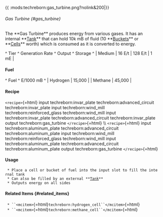 {{ :mods:techreborn:gas_turbine.png?nolink&200\|}}

###### Gas Turbine {#gas_turbine}

The \*\*Gas Turbine\*\* produces energy from various gases. It has an
internal \*\*[Tank](mods:techreborn:basic_tank_unit "wikilink")\*\* that
can hold 10k mB of fluid (10
\*\*[Buckets](mods:minecraft:bucket "wikilink")\*\* or
\*\*[Cells](items:fluid:empty_cell "wikilink")\*\* worth) which is
consumed as it is converted to energy.

\^ Tier \^ Generation Rate \^ Output \^ Storage \^ \| Medium \| 16 E/t
\| 128 E/t \| 1 mE \|

#### Fuel

\^ Fuel \^ E/1000 mB \^ \| Hydrogen \| 15,000 \| \| Methane \| 45,000 \|

#### Recipe

`<recipe>`{=html} input techreborn:invar_plate
techreborn:advanced_circuit techreborn:invar_plate input
techreborn:wind_mill techreborn:reinforced_glass techreborn:wind_mill
input techreborn:invar_plate techreborn:advanced_circuit
techreborn:invar_plate output techreborn:gas_turbine `</recipe>`{=html}
\\\\ `<recipe>`{=html} input techreborn:aluminum_plate
techreborn:advanced_circuit techreborn:aluminum_plate input
techreborn:wind_mill techreborn:reinforced_glass techreborn:wind_mill
input techreborn:aluminum_plate techreborn:advanced_circuit
techreborn:aluminum_plate output techreborn:gas_turbine
`</recipe>`{=html}

#### Usage

` * Place a cell or bucket of fuel into the input slot to fill the internal tank`\
` * Can also be filled by an external **`[`Tank`](mods:techreborn:basic_tank_unit "wikilink")`**`\
` * Outputs energy on all sides`

#### Related Items {#related_items}

` * ``<mcitem>`{=html}`techreborn:hydrogen_cell``</mcitem>`{=html}\
` * ``<mcitem>`{=html}`techreborn:methane_cell``</mcitem>`{=html}
